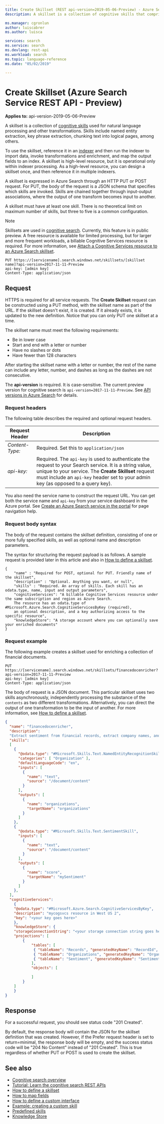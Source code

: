 ```yaml
---
title: Create Skillset (REST api-version=2019-05-06-Preview) - Azure Search | Microsoft Docs
description: A skillset is a collection of cognitive skills that comprise an enriched indexing pipeline in Azure Search.

ms.manager: cgronlun
author: luiscabrer
ms.author: luisca

services: search
ms.service: search
ms.devlang: rest-api
ms.workload: search
ms.topic: language-reference
ms.date: "05/02/2019"

---
```

# Create Skillset (Azure Search Service REST API - Preview)

**Applies to:** api-version-2019-05-06-Preview

A skillset is a collection of [cognitive skills](https://docs.microsoft.com/azure/search/cognitive-search-predefined-skills) used for natural language processing and other transformations. Skills include named entity extraction, key phrase extraction, chunking text into logical pages, among others.

To use the skillset, reference it in an [indexer](create-indexer.md) and then run the indexer to import data, invoke transformations and enrichment, and map the output fields to an index. A skillset is high-level resource, but it is operational only within indexer processing. As a high-level resource, you can design a skillset once, and then reference it in multiple indexers. 

A skillset is expressed in Azure Search through an HTTP PUT or POST request. For PUT, the body of the request is a JSON schema that specifies which skills are invoked. Skills are chained together through input-output associations, where the output of one transform becomes input to another.

A skillset must have at least one skill. There is no theoretical limit on maximum number of skills, but three to five is a common configuration.  

> [!NOTE]
> Skillsets are used in [cognitive search](https://docs.microsoft.com/azure/search/cognitive-search-concept-intro). Currently, this feature is in public preview. A free resource is available for limited processing, but for larger and more frequent workloads, a billable Cognitive Services resource is required. For more information, see [Attach a Cognitive Services resource to an Azure Search skillset](https://docs.microsoft.com/azure/search/cognitive-search-attach-cognitive-services).

```http  
PUT https://[servicename].search.windows.net/skillsets/[skillset name]?api-version=2017-11-11-Preview
api-key: [admin key]
Content-Type: application/json
```  

## Request  
 HTTPS is required for all service requests. The **Create Skillset** request can be constructed using a PUT method, with the skillset name as part of the URL. If the skillset doesn't exist, it is created. If it already exists, it is updated to the new definition. Notice that you can only PUT one skillset at a time.  

 The skillset name must meet the following requirements:

- Be in lower case
- Start and end with a letter or number
- Have no slashes or dots
- Have fewer than 128 characters 

After starting the skillset name with a letter or number, the rest of the name can include any letter, number, and dashes as long as the dashes are not consecutive.  

 The **api-version** is required. It is case-sensitive. The current preview version for cognitive search is `api-version=2017-11-11-Preview`. See [API versions in Azure Search](https://docs.microsoft.com/azure/search/search-api-versions) for details. 


### Request headers  

 The following table describes the required and optional request headers.  

|Request Header|Description|  
|--------------------|-----------------|  
|*Content-Type:*|Required. Set this to `application/json`|  
|*api-key:*|Required. The `api-key` is used to authenticate the request to your Search service. It is a string value, unique to your service. The **Create Skillset** request must include an `api-key` header set to your admin key (as opposed to a query key).|  

You also need the service name to construct the request URL. You can get both the service name and `api-key` from your service dashboard in the Azure portal. See [Create an Azure Search service in the portal](https://docs.microsoft.com/azure/search/search-create-service-portal) for page navigation help.  

### Request body syntax  

The body of the request contains the skillset definition, consisting of one or more fully specified skills, as well as optional name and description parameters.  

The syntax for structuring the request payload is as follows. A sample request is provided later in this article and also in [How to define a skillset](https://docs.microsoft.com/azure/search/cognitive-search-defining-skillset).  

```
{   
    "name" : "Required for POST, optional for PUT. Friendly name of the skillset",  
    "description" : "Optional. Anything you want, or null",  
    "skills" : "Required. An array of skills. Each skill has an odata.type, name, input and output parameters",
    "cognitiveServices": "A billable Cognitive Services resource under the same subscription and region as Azure Search. 
    The resource has an odata.type of #Microsoft.Azure.Search.CognitiveServicesByKey (required), 
    an optional description, and a key authorizing access to the specific resource",
    "knowledgeStore": "A storage account where you can optionally save your enriched documents"
}  
```

### Request example
 The following example creates a skillset used for enriching a collection of financial documents.

```http
PUT https://[servicename].search.windows.net/skillsets/financedocenricher?api-version=2017-11-11-Preview
api-key: [admin key]
Content-Type: application/json
```

The body of request is a JSON document. This particular skillset uses two skills asynchronously, independently processing the substance of the `contents` as two different transformations. Alternatively, you can direct the output of one transformation to be the input of another. For more information, see [How to define a skillset](https://docs.microsoft.com/azure/search/cognitive-search-defining-skillset).

```json
{
  "name": "financedocenricher",
  "description": 
  "Extract sentiment from financial records, extract company names, and then find additional information about each company mentioned.",
  "skills":
  [
    {
      "@odata.type": "#Microsoft.Skills.Text.NamedEntityRecognitionSkill",
      "categories": [ "Organization" ],
      "defaultLanguageCode": "en",
      "inputs": [
        {
          "name": "text",
          "source": "/document/content"
        }
      ],
      "outputs": [
        {
          "name": "organizations",
          "targetName": "organizations"
        }
      ]
    },
    {
      "@odata.type": "#Microsoft.Skills.Text.SentimentSkill",
      "inputs": [
        {
          "name": "text",
          "source": "/document/content"
        }
      ],
      "outputs": [
        {
          "name": "score",
          "targetName": "mySentiment"
        }
      ]
    },
  ],
  "cognitiveServices": 
    {
    "@odata.type": "#Microsoft.Azure.Search.CognitiveServicesByKey",
    "description": "mycogsvcs resource in West US 2",
    "key": "<your key goes here>"
    },
    "knowledgeStore": { 
    "storageConnectionString": "<your storage connection string goes here>", 
    "projections": [ 
        { 
            "tables": [  
             { "tableName": "Records", "generatedKeyName": "RecordId", "source": "/document/Record"}, 
             { "tableName": "Organizations", "generatedKeyName": "OrganizationId", "source": "/document/organizations*"}, 
             { "tableName": "Sentiment", "generatedKeyName": "SentimentId", "source": "/document/mySentiment"}
            ], 
            "objects": [ 
               
            ]      
        }    
    ]     
    } 
}
```

## Response  

 For a successful request, you should see status code "201 Created".  

 By default, the response body will contain the JSON for the skillset definition that was created. However, if the Prefer request header is set to return=minimal, the response body will be empty, and the success status code will be "204 No Content" instead of "201 Created". This is true regardless of whether PUT or POST is used to create the skillset.   

## See also

+ [Cognitive search overview](https://docs.microsoft.com/azure/search/cognitive-search-concept-intro)
+ [Tutorial: Learn the cognitive search REST APIs](https://docs.microsoft.com/azure/search/cognitive-search-tutorial-blob)
+ [How to define a skillset](https://docs.microsoft.com/azure/search/cognitive-search-defining-skillset)
+ [How to map fields](https://docs.microsoft.com/azure/search/cognitive-search-output-field-mapping)
+ [How to define a custom interface](https://docs.microsoft.com/azure/search/cognitive-search-custom-skill-interface)
+ [Example: creating a custom skill](https://docs.microsoft.com/azure/search/cognitive-search-create-custom-skill-example)
+ [Predefined skills](https://docs.microsoft.com/azure/search/cognitive-search-predefined-skills)
+ [Knowledge Store](https://docs.microsoft.com/azure/search/knowledge-store-concept-intro)
